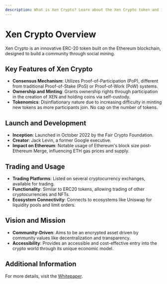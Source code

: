 ```yaml
---
description: What is Xen Crypto? Learn about the Xen Crypto token and its features.
---
```


# Xen Crypto Overview

Xen Crypto is an innovative ERC-20 token built on the Ethereum blockchain, designed to build a community through social mining.

## Key Features of Xen Crypto

- **Consensus Mechanism**: Utilizes Proof-of-Participation (PoP), different from traditional Proof-of-Stake (PoS) or Proof-of-Work (PoW) systems.
- **Ownership and Minting**: Grants ownership rights through participation in the creation of XEN and holding coins via self-custody.
- **Tokenomics**: Disinflationary nature due to increasing difficulty in minting new tokens as more participants join. No cap on the number of tokens.

## Launch and Development

- **Inception**: Launched in October 2022 by the Fair Crypto Foundation.
- **Creator**: Jack Levin, a former Google executive.
- **Impact on Ethereum**: Notable usage of Ethereum's block size post-Ethereum Merge, influencing ETH gas prices and supply.

## Trading and Usage

- **Trading Platforms**: Listed on several cryptocurrency exchanges, available for trading.
- **Functionality**: Similar to ERC20 tokens, allowing trading of other cryptocurrencies and NFTs.
- **Ecosystem Connectivity**: Connects to ecosystems like Uniswap for liquidity pools and limit orders.

## Vision and Mission

- **Community-Driven**: Aims to be an encrypted asset driven by community values like decentralization and transparency.
- **Accessibility**: Provides an accessible and cost-effective entry into the crypto world through its unique economic model.

## Additional Information

For more details, visit the [Whitepaper](https://faircrypto.org/xencryptolp.pdf).
